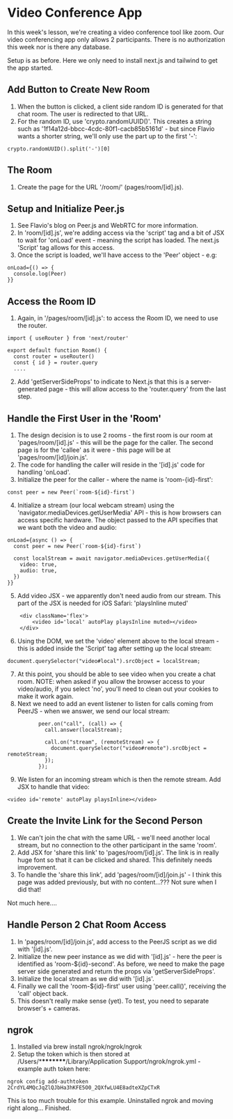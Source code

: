 # Video Conference App

In this week's lesson, we're creating a video conference tool like zoom. Our video conferencing app only allows 2 participants. There is no authorization this week nor is there any database.

Setup is as before. Here we only need to install next.js and tailwind to get the app started.

## Add Button to Create New Room

1. When the button is clicked, a client side random ID is generated for that chat room. The user is redirected to that URL.
2. For the random ID, use 'crypto.randomUUID()'. This creates a string such as '1f14a12d-bbcc-4cdc-80f1-cacb85b5161d' - but since Flavio wants a shorter string, we'll only use the part up to the first '-':

```
crypto.randomUUID().split('-')[0]
```

## The Room

1. Create the page for the URL '/room/<id>' (pages/room/[id].js).

## Setup and Initialize Peer.js

1. See Flavio's blog on Peer.js and WebRTC for more information.
2. In 'room/[id].js', we're adding access via the 'script' tag and a bit of JSX to wait for 'onLoad' event - meaning the script has loaded. The next.js 'Script' tag allows for this access.
3. Once the script is loaded, we'll have access to the 'Peer' object - e.g:

```
onLoad={() => {
  console.log(Peer)
}}
```

## Access the Room ID

1. Again, in '/pages/room/[id].js': to access the Room ID, we need to use the router.

```
import { useRouter } from 'next/router'

export default function Room() {
  const router = useRouter()
  const { id } = router.query
  ....
```

2. Add 'getServerSideProps' to indicate to Next.js that this is a server-generated page - this will allow access to the 'router.query' from the last step.

## Handle the First User in the 'Room'

1. The design decision is to use 2 rooms - the first room is our room at 'pages/room/[id].js' - this will be the page for the caller. The second page is for the 'callee' as it were - this page will be at 'pages/room/[id]/join.js'.
2. The code for handling the caller will reside in the '[id].js' code for handling 'onLoad'.
3. Initialize the peer for the caller - where the name is 'room-{id}-first':

```
const peer = new Peer(`room-${id}-first`)
```

4. Initialize a stream (our local webcam stream) using the 'navigator.mediaDevices.getUserMedia' API - this is how browsers can access specific hardware. The object passed to the API specifies that we want both the video and audio:

```
onLoad={async () => {
  const peer = new Peer(`room-${id}-first`)

  const localStream = await navigator.mediaDevices.getUserMedia({
    video: true,
    audio: true,
  })
}}
```

5. Add video JSX - we apparently don't need audio from our stream. This part of the JSX is needed for iOS Safari: 'playsInline muted'

```
    <div className='flex'>
        <video id='local' autoPlay playsInline muted></video>
    </div>
```

6. Using the DOM, we set the 'video' element above to the local stream - this is added inside the 'Script' tag after setting up the local stream:

```
document.querySelector("video#local").srcObject = localStream;
```

7. At this point, you should be able to see video when you create a chat room. NOTE: when asked if you allow the browser access to your video/audio, if you select 'no', you'll need to clean out your cookies to make it work again.
8. Next we need to add an event listener to listen for calls coming from PeerJS - when we answer, we send our local stream:

```
          peer.on("call", (call) => {
            call.answer(localStream);

            call.on("stream", (remoteStream) => {
              document.querySelector("video#remote").srcObject = remoteStream;
            });
          });

```

9. We listen for an incoming stream which is then the remote stream. Add JSX to handle that video:

```
<video id='remote' autoPlay playsInline></video>
```

## Create the Invite Link for the Second Person

1.  We can't join the chat with the same URL - we'll need another local stream, but no connection to the other participant in the same 'room'.
2.  Add JSX for 'share this link' to 'pages/room/[id].js'. The link is in really huge font so that it can be clicked and shared. This definitely needs improvement.
3.  To handle the 'share this link', add 'pages/room/[id]/join.js' - I think this page was added previously, but with no content...??? Not sure when I did that!

Not much here....

## Handle Person 2 Chat Room Access

1. In 'pages/room/[id]/join.js', add access to the PeerJS script as we did with '[id].js'.
2. Initialize the new peer instance as we did with '[id].js' - here the peer is identified as 'room-${id}-second'. As before, we need to make the page server side generated and return the props via 'getServerSideProps'.
3. Initialize the local stream as we did with '[id].js'.
4. Finally we call the 'room-${id}-first' user using 'peer.call()', receiving the 'call' object back.
5. This doesn't really make sense (yet). To test, you need to separate browser's + cameras.

## ngrok

1. Installed via brew install ngrok/ngrok/ngrok
2. Setup the token which is then stored at /Users/\***\*\*\*\*\*\*\***/Library/Application Support/ngrok/ngrok.yml - example auth token here:

```
ngrok config add-authtoken 2CrdYL4MQcJqZlQJbHa3hKFE5O0_2QXfwLU4E8adteXZpCTxR
```

This is too much trouble for this example. Uninstalled ngrok and moving right along...
Finished.
